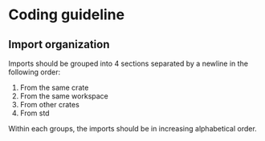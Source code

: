 # Coding guideline

## Import organization

Imports should be grouped into 4 sections separated by a newline in the following order:

1. From the same crate
2. From the same workspace
3. From other crates
4. From std

Within each groups, the imports should be in increasing alphabetical order.
